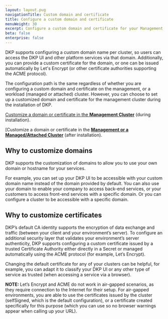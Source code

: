 ```yaml
---
layout: layout.pug
navigationTitle: Custom domain and certificate
title: Configure a custom domain and certificate
menuWeight: 30
excerpt: Configure a custom domain and certificate for your Management or any Managed/Attached cluster
beta: false
enterprise: false
---
```


DKP supports configuring a custom domain name per cluster, so users can access the DKP UI and other platform services via that domain. Additionally, you can provide a custom certificate for the domain, or one can be issued automatically by Let's Encrypt (or other certificate authorities supporting the ACME protocol).

The configuration path is the same regardless of whether you are configuring a custom domain and certificate on the management, or a workload (managed or attached) cluster. However, you can choose to set up a customized domain and certificate for the management cluster during the installation of DKP.

[Customize a domain or certificate in the **Management Cluster**][management] (during installation).

[Customize a domain or certificate in the [**Management or a Managed/Attached Cluster**][managed] (after installation).

## Why to customize domains

DKP supports the customization of domains to allow you to use your own domain or hostname for your services.

For example, you can set up your DKP UI to be accessible with your custom domain name instead of the domain provided by default. You can also use your domain to enable your company to access back-end services, or your customers to access front-end services with a specific domain. Or you can configure a cluster to be accessible with a specific domain.

## Why to customize certificates

DKP’s default CA identity supports the encryption of data exchange and traffic (between your client and your environment’s server). To configure an additional security layer that validates your environment’s server authenticity, DKP supports configuring a custom certificate issued by a trusted Certificate Authority either directly in a Secret or managed automatically using the ACME protocol (for example, Let’s Encrypt).

Changing the default certificate for any of your clusters can be helpful, for example, you can adapt it to classify your DKP UI or any other type of service as trusted (when accessing a service via a browser).

<p class="message--note"><strong>NOTE: </strong>Let’s Encrypt and ACME do not work in air-gapped scenarios, as they require connection to the Internet for their setup. For air-gapped environments, you are able to use the certificates issued by the cluster (selfSigned, which is the default configuration), or a certificate created specifically for this purpose (which you can use so no browser warnings appear when calling up your URL).</p>

[management]: ../../install/configuration/custom-domain/
[managed]: ../custom-domain-certificate/configuration/
